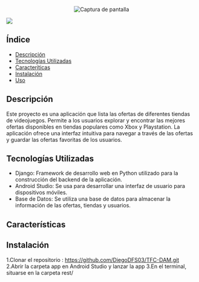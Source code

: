 
<p align="center">
  <img src="https://github.com/DiegoDFS03/TFC-DAM/assets/129044659/e659eac1-94af-402a-b5a6-25148675be9d" alt="Captura de pantalla">
</p>
<p align="left">
   <img src="https://img.shields.io/badge/STATUS-EN%20DESAROLLO-green">
   </p>

## Índice
- [Descripción](#descripción)
- [Tecnologías Utilizadas](#tecnologías-utilizadas)
- [Caracteríticas](#caracteríticas)
- [Instalación](#instalación)
- [Uso](#uso)

## Descripción
Este proyecto es una aplicación que lista las ofertas de diferentes tiendas de videojuegos. Permite a los usuarios explorar y encontrar las mejores ofertas disponibles en tiendas populares como Xbox y Playstation. La aplicación ofrece una interfaz intuitiva para navegar a través de las ofertas y guardar las ofertas favoritas de los usuarios.

## Tecnologías Utilizadas
- Django: Framework de desarrollo web en Python utilizado para la construcción del backend de la aplicación.
- Android Studio: Se usa para desarrollar una interfaz de usuario para dispositivos móviles.
- Base de Datos: Se utiliza una base de datos para almacenar la información de las ofertas, tiendas y usuarios.

## Características

## Instalación

1.Clonar el repositorio : https://github.com/DiegoDFS03/TFC-DAM.git
2.Abrir la carpeta app en Android Studio y lanzar la app
3.En el terminal, situarse en la carpeta rest/

